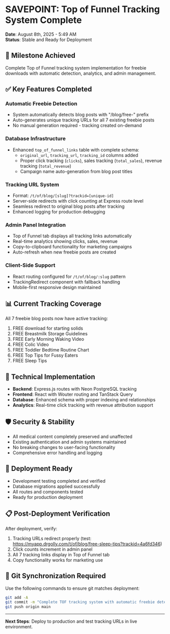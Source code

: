 # SAVEPOINT: Top of Funnel Tracking System Complete
**Date**: August 8th, 2025 - 5:49 AM  
**Status**: Stable and Ready for Deployment

## 🎯 Milestone Achieved
Complete Top of Funnel tracking system implementation for freebie downloads with automatic detection, analytics, and admin management.

## ✅ Key Features Completed

### Automatic Freebie Detection
- System automatically detects blog posts with "/blog/free-" prefix
- Auto-generates unique tracking URLs for all 7 existing freebie posts
- No manual generation required - tracking created on-demand

### Database Infrastructure
- Enhanced `top_of_funnel_links` table with complete schema:
  - `original_url`, `tracking_url`, `tracking_id` columns added
  - Proper click tracking (`clicks`), sales tracking (`total_sales`), revenue tracking (`total_revenue`)
  - Campaign name auto-generation from blog post titles

### Tracking URL System
- Format: `/t/of/blog/[slug]?trackid=[unique-id]`
- Server-side redirects with click counting at Express route level
- Seamless redirect to original blog posts after tracking
- Enhanced logging for production debugging

### Admin Panel Integration
- Top of Funnel tab displays all tracking links automatically
- Real-time analytics showing clicks, sales, revenue
- Copy-to-clipboard functionality for marketing campaigns
- Auto-refresh when new freebie posts are created

### Client-Side Support
- React routing configured for `/t/of/blog/:slug` pattern
- TrackingRedirect component with fallback handling
- Mobile-first responsive design maintained

## 📊 Current Tracking Coverage
All 7 freebie blog posts now have active tracking:
1. FREE download for starting solids
2. FREE Breastmilk Storage Guidelines  
3. FREE Early Morning Waking Video
4. FREE Colic Video
5. FREE Toddler Bedtime Routine Chart
6. FREE Top Tips for Fussy Eaters
7. FREE Sleep Tips

## 🔧 Technical Implementation
- **Backend**: Express.js routes with Neon PostgreSQL tracking
- **Frontend**: React with Wouter routing and TanStack Query
- **Database**: Enhanced schema with proper indexing and relationships
- **Analytics**: Real-time click tracking with revenue attribution support

## 🛡️ Security & Stability
- All medical content completely preserved and unaffected
- Existing authentication and admin systems maintained
- No breaking changes to user-facing functionality
- Comprehensive error handling and logging

## 🚀 Deployment Ready
- Development testing completed and verified
- Database migrations applied successfully
- All routes and components tested
- Ready for production deployment

## 📋 Post-Deployment Verification
After deployment, verify:
1. Tracking URLs redirect properly (test: https://myapp.drgolly.com/t/of/blog/free-sleep-tips?trackid=4a6fd346)
2. Click counts increment in admin panel
3. All 7 tracking links display in Top of Funnel tab
4. Copy functionality works for marketing use

## 🔄 Git Synchronization Required
Use the following commands to ensure git matches deployment:
```bash
git add -A
git commit -m "Complete TOF tracking system with automatic freebie detection and analytics"
git push origin main
```

---
**Next Steps**: Deploy to production and test tracking URLs in live environment.